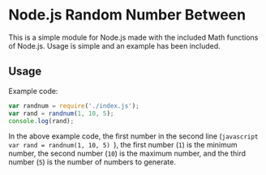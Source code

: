 # Node.js Random Number Between

This is a simple module for Node.js made with the included Math functions of Node.js. Usage is simple and an example has been included.

## Usage
Example code:

```javascript
var randnum = require('./index.js');
var rand = randnum(1, 10, 5);
console.log(rand);
```
In the above example code, the first number in the second line (```javascript
  var rand = randnum(1, 10, 5)
  ```), the first number (`1`) is the minimum number, the second number (`10`) is the maximum number, and the third number (`5`) is the number of numbers to generate.
